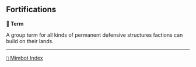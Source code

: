 ## Fortifications

**📑 Term**

A group term for all kinds of permanent defensive structures factions can build on their lands.

<!---
keywords: battle, unit
-->
----------
[`📑` Mimbot Index](<https://zeithalt.github.io/r/#9ff0>)